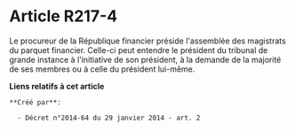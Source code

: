 # Article R217-4

Le procureur de la République financier préside l'assemblée des magistrats du parquet financier. Celle-ci peut entendre le
président du tribunal de grande instance à l'initiative de son président, à la demande de la majorité de ses membres ou à
celle du président lui-même.

**Liens relatifs à cet article**

	**Créé par**:

	  - Décret n°2014-64 du 29 janvier 2014 - art. 2
